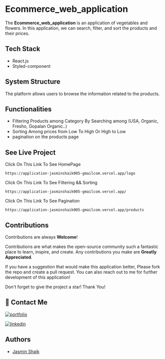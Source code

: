 # Ecommerce_web_application


 
 The **Ecommerce_web_application** is an application of vegetables and flowers. In this application, we can search, filter, and sort the products and their prices.



## Tech Stack

- React.js
- Styled-component
  
## System Structure

The platform allows users to browse the information related to the products.

## Functionalities

- Filtering Products among Category By Searching among (USA, Organic, Fresho, Gopalan Organic..)
- Sorting Among prices from Low To High Or High to Low
- pagination on the products page


## See Live Project

Click On This Link To See HomePage
```Home Page
https://application-jasminshaik005-gmailcom.vercel.app/logo

```
Click On This Link To See Filtering && Sorting
```Vegetables
https://application-jasminshaik005-gmailcom.vercel.app/
```

Click On This Link To See  Pagination

``` Products
https://application-jasminshaik005-gmailcom.vercel.app/products
```

## Contributions

Contributions are always **Welcome**!

Contributions are what makes the open-source community such a fantastic place to learn, inspire, and create. Any contributions you make are **Greatly Appreciated**.

If you have a suggestion that would make this application better, Please fork the repo and create a pull request. You can also reach out to me for further development of this application!

Don't forget to give the project a star! Thank You!

## 🔗 Contact Me
[![portfolio](https://img.shields.io/badge/my_portfolio-000?style=for-the-badge&logo=ko-fi&logoColor=white)](https://github.com/Jasmin2410/Jasmin2410.github.io)

[![linkedin](https://img.shields.io/badge/linkedin-0A66C2?style=for-the-badge&logo=linkedin&logoColor=white)](https://www.linkedin.com/in/shaik-jasmin-586518204/)

## Authors

- [Jasmin Shaik](https://github.com/Jasmin2410)
